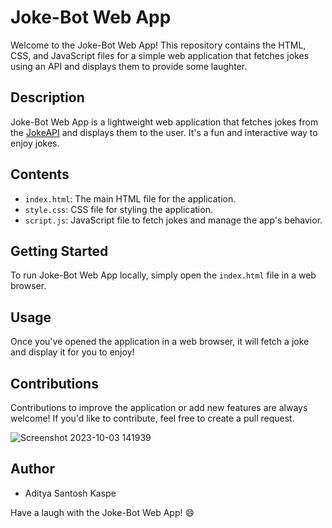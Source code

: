 # Joke-Bot Web App

Welcome to the Joke-Bot Web App! This repository contains the HTML, CSS, and JavaScript files for a simple web application that fetches jokes using an API and displays them to provide some laughter.

## Description

Joke-Bot Web App is a lightweight web application that fetches jokes from the [JokeAPI](https://v2.jokeapi.dev/) and displays them to the user. It's a fun and interactive way to enjoy jokes.

## Contents

- `index.html`: The main HTML file for the application.
- `style.css`: CSS file for styling the application.
- `script.js`: JavaScript file to fetch jokes and manage the app's behavior.

## Getting Started

To run Joke-Bot Web App locally, simply open the `index.html` file in a web browser.

## Usage

Once you've opened the application in a web browser, it will fetch a joke and display it for you to enjoy!

## Contributions

Contributions to improve the application or add new features are always welcome! If you'd like to contribute, feel free to create a pull request.


![Screenshot 2023-10-03 141939](https://github.com/Aditya9764/Joke-Bot-/assets/90107321/26610139-2b07-4af8-92cc-afeb34786cd9)


## Author

- Aditya Santosh Kaspe




Have a laugh with the Joke-Bot Web App! 😄
